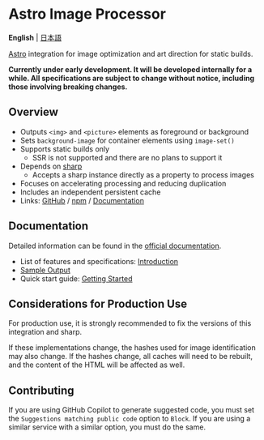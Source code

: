 # Astro Image Processor

**English** | [日本語](README.ja.md)

[Astro](https://astro.build/) integration for image optimization and art direction for static builds.

**Currently under early development. It will be developed internally for a while. All specifications are subject to change without notice, including those involving breaking changes.**

## Overview

- Outputs `<img>` and `<picture>` elements as foreground or background
- Sets `background-image` for container elements using `image-set()`
- Supports static builds only
    - SSR is not supported and there are no plans to support it
- Depends on [sharp](https://sharp.pixelplumbing.com/)
    - Accepts a sharp instance directly as a property to process images
- Focuses on accelerating processing and reducing duplication
- Includes an independent persistent cache
- Links: [GitHub](https://github.com/macropygia/astro-image-processor) / [npm](https://www.npmjs.com/package/astro-image-processor) / [Documentation](https://macropygia.github.io/astro-image-processor/)

## Documentation

Detailed information can be found in the [official documentation](https://macropygia.github.io/astro-image-processor/).

- List of features and specifications: [Introduction](https://macropygia.github.io/astro-image-processor/)
- [Sample Output](https://macropygia.github.io/astro-image-processor/ja/sample-output/)
- Quick start guide: [Getting Started](https://macropygia.github.io/astro-image-processor/getting-started/)

## Considerations for Production Use

For production use, it is strongly recommended to fix the versions of this integration and sharp.

If these implementations change, the hashes used for image identification may also change. If the hashes change, all caches will need to be rebuilt, and the content of the HTML will be affected as well.

## Contributing

If you are using GitHub Copilot to generate suggested code, you must set the `Suggestions matching public code` option to `Block`. If you are using a similar service with a similar option, you must do the same.
